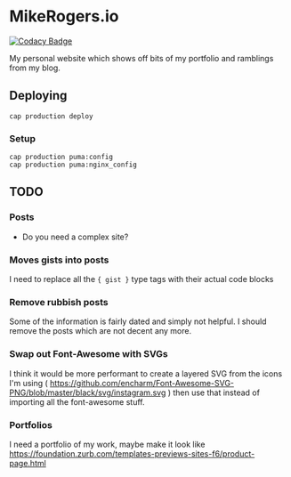 # MikeRogers.io ##

[![Codacy Badge](https://api.codacy.com/project/badge/Grade/df7d23ccf98c47179b1eec1d72568785)](https://app.codacy.com/app/MikeRogers0/MikeRogersIO?utm_source=github.com&utm_medium=referral&utm_content=MikeRogers0/MikeRogersIO&utm_campaign=Badge_Grade_Dashboard)

My personal website which shows off bits of my portfolio and ramblings from my blog.

## Deploying

    cap production deploy

### Setup

    cap production puma:config
    cap production puma:nginx_config

## TODO

### Posts

 - Do you need a complex site? 

### Moves gists into posts

I need to replace all the `{ gist }` type tags with their actual code blocks

### Remove rubbish posts

Some of the information is fairly dated and simply not helpful. I should remove the posts which are not decent any more.

### Swap out Font-Awesome with SVGs

I think it would be more performant to create a layered SVG from the icons I'm using ( https://github.com/encharm/Font-Awesome-SVG-PNG/blob/master/black/svg/instagram.svg ) then use that instead of importing all the font-awesome stuff.

### Portfolios

I need a portfolio of my work, maybe make it look like https://foundation.zurb.com/templates-previews-sites-f6/product-page.html
